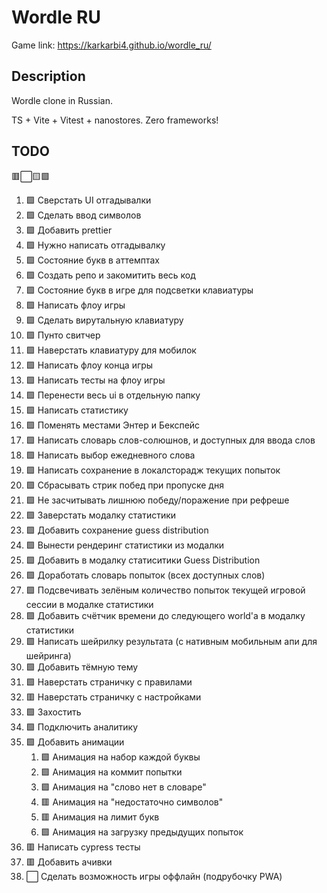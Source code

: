 # Wordle RU

Game link: https://karkarbi4.github.io/wordle_ru/

## Description

Wordle clone in Russian.

TS + Vite + Vitest + nanostores. Zero frameworks!

## TODO

🟥⬜🟨🟩

1. 🟩 Сверстать UI отгадывалки
1. 🟩 Сделать ввод символов
1. 🟩 Добавить prettier
1. 🟩 Нужно написать отгадывалку
1. 🟩 Состояние букв в аттемптах
1. 🟩 Создать репо и закомитить весь код
1. 🟩 Состояние букв в игре для подсветки клавиатуры
1. 🟩 Написать флоу игры
1. 🟩 Сделать вирутальную клавиатуру
1. 🟩 Пунто свитчер
1. 🟩 Наверстать клавиатуру для мобилок
1. 🟩 Написать флоу конца игры
1. 🟩 Написать тесты на флоу игры
1. 🟩 Перенести весь ui в отдельную папку
1. 🟩 Написать статистику
1. 🟩 Поменять местами Энтер и Бекспейс
1. 🟩 Написать словарь слов-солюшнов, и доступных для ввода слов
1. 🟩 Написать выбор ежедневного слова
1. 🟩 Написать сохранение в локалсторадж текущих попыток
1. 🟩 Сбрасывать стрик побед при пропуске дня
1. 🟩 Не засчитывать лишнюю победу/поражение при рефреше
1. 🟩 Заверстать модалку статистики
1. 🟩 Добавить сохранение guess distribution
1. 🟩 Вынести рендеринг статистики из модалки
1. 🟩 Добавить в модалку статиситики Guess Distribution
1. 🟩 Доработать словарь попыток (всех доступных слов)
1. 🟩 Подсвечивать зелёным количество попыток текущей игровой сессии в модалке статистики
1. 🟩 Добавить счётчик времени до следующего world'a в модалку статистики
1. 🟩 Написать шейрилку результата (с нативным мобильным апи для шейринга)
1. 🟩 Добавить тёмную тему
1. 🟩 Наверстать страничку с правилами
1. 🟥 Наверстать страничку с настройками
1. 🟩 Захостить
1. 🟩 Подключить аналитику
1. 🟩 Добавить анимации
   1. 🟩 Анимация на набор каждой буквы
   2. 🟩 Анимация на коммит попытки
   3. 🟩 Анимация на "слово нет в словаре"
   4. 🟥 Анимация на "недостаточно символов"
   5. 🟥 Анимация на лимит букв
   6. 🟩 Анимация на загрузку предыдущих попыток
1. 🟥 Написать cypress тесты
1. 🟥 Добавить ачивки
1. ⬜ Сделать возможность игры оффлайн (подрубочку PWA)
